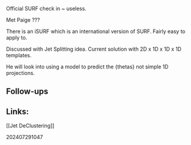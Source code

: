 Official SURF check in ~ useless. 

Met Paige  ???

There is an iSURF which is an international version of SURF.  Fairly easy to apply to.

Discussed with Jet Splitting idea. Current solution with 2D x 1D x 1D x 1D templates.

He will look into using a model to predict the {thetas} not simple 1D projections.




## Follow-ups


## Links: 
[[Jet DeClustering]]


202407291047
